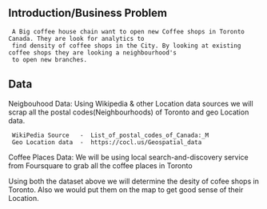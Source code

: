 ## Introduction/Business Problem
     A Big coffee house chain want to open new Coffee shops in Toronto Canada. They are look for analytics to 
     find density of coffee shops in the City. By looking at existing coffee shops they are looking a neighbourhood's
     to open new branches.
     
     
 ## Data 
  Neigbouhood Data:
     Using Wikipedia & other Location data sources we will scrap all the postal codes(Neighbourhoods) of Toronto and geo 
     Location data.
     
     WikiPedia Source   -  List_of_postal_codes_of_Canada:_M
     Geo Location data  -  https://cocl.us/Geospatial_data
     
  
  Coffee Places Data:
    We will be using local search-and-discovery service from Foursquare to grab all the coffee places in Toronto
    
  Using both the dataset above we will determine the desity of cofee shops in Toronto. Also we would put them on the map 
  to get good sense of their Location.
  
  
  
  
     
    
 

